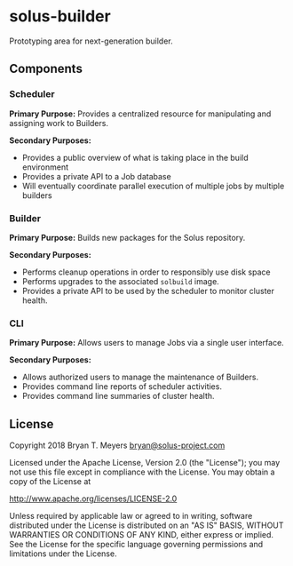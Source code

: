 # solus-builder
Prototyping area for next-generation builder.

## Components

### Scheduler

**Primary Purpose:** Provides a centralized resource for manipulating and assigning work to Builders.

**Secondary Purposes:**

* Provides a public overview of what is taking place in the build environment
* Provides a private API to a Job database
* Will eventually coordinate parallel execution of multiple jobs by multiple builders

### Builder

**Primary Purpose:** Builds new packages for the Solus repository.

**Secondary Purposes:**

* Performs cleanup operations in order to responsibly use disk space
* Performs upgrades to the associated `solbuild` image.
* Provides a private API to be used by the scheduler to monitor cluster health.

### CLI

**Primary Purpose:** Allows users to manage Jobs via a single user interface.

**Secondary Purposes:**

* Allows authorized users to manage the maintenance of Builders.
* Provides command line reports of scheduler activities.
* Provides command line summaries of cluster health.

## License

Copyright 2018 Bryan T. Meyers <bryan@solus-project.com>

Licensed under the Apache License, Version 2.0 (the "License");
you may not use this file except in compliance with the License.
You may obtain a copy of the License at

http://www.apache.org/licenses/LICENSE-2.0

Unless required by applicable law or agreed to in writing, software
distributed under the License is distributed on an "AS IS" BASIS,
WITHOUT WARRANTIES OR CONDITIONS OF ANY KIND, either express or implied.
See the License for the specific language governing permissions and
limitations under the License.
